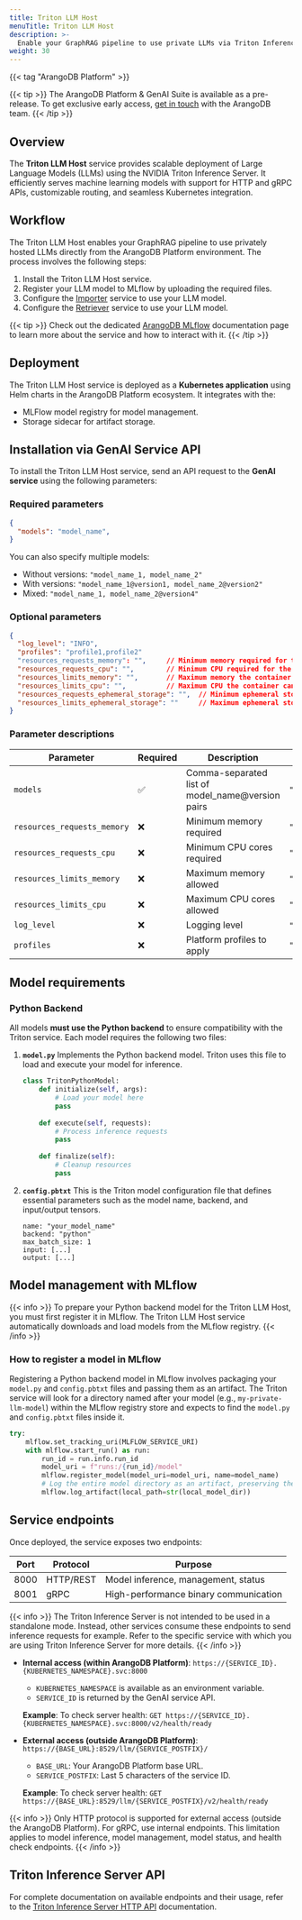 ```yaml
---
title: Triton LLM Host
menuTitle: Triton LLM Host
description: >-
  Enable your GraphRAG pipeline to use private LLMs via Triton Inference Server 
weight: 30
---
```

{{< tag "ArangoDB Platform" >}}

{{< tip >}}
The ArangoDB Platform & GenAI Suite is available as a pre-release. To get
exclusive early access, [get in touch](https://arangodb.com/contact/) with
the ArangoDB team.
{{< /tip >}}

## Overview

The **Triton LLM Host** service provides scalable deployment of Large Language
Models (LLMs) using the NVIDIA Triton Inference Server. It efficiently serves
machine learning models with support for HTTP and gRPC APIs, customizable routing,
and seamless Kubernetes integration.

## Workflow

The Triton LLM Host enables your GraphRAG pipeline to use privately hosted
LLMs directly from the ArangoDB Platform environment. The process involves the
following steps:

1. Install the Triton LLM Host service.
2. Register your LLM model to MLflow by uploading the required files.
3. Configure the [Importer](importer.md#using-triton-inference-server-private-llm) service to use your LLM model.
4. Configure the [Retriever](retriever.md#using-triton-inference-server-private-llm) service to use your LLM model.

{{< tip >}}
Check out the dedicated [ArangoDB MLflow](mlflow.md) documentation page to learn
more about the service and how to interact with it.
{{< /tip >}}

## Deployment

The Triton LLM Host service is deployed as a **Kubernetes application** using Helm charts in
the ArangoDB Platform ecosystem. It integrates with the:
- MLFlow model registry for model management.
- Storage sidecar for artifact storage.

## Installation via GenAI Service API

To install the Triton LLM Host service, send an API request to the
**GenAI service** using the following parameters:

### Required parameters

```json
{
  "models": "model_name",
}
```
You can also specify multiple models:
- Without versions: `"model_name_1, model_name_2"`
- With versions: `"model_name_1@version1, model_name_2@version2"`
- Mixed: `"model_name_1, model_name_2@version4"`

### Optional parameters

```json
{
  "log_level": "INFO",
  "profiles": "profile1,profile2"
  "resources_requests_memory": "",     // Minimum memory required for the container
  "resources_requests_cpu": "",        // Minimum CPU required for the container
  "resources_limits_memory": "",       // Maximum memory the container can use
  "resources_limits_cpu": "",          // Maximum CPU the container can use
  "resources_requests_ephemeral_storage": "",  // Minimum ephemeral storage required for the container
  "resources_limits_ephemeral_storage": ""     // Maximum ephemeral storage the container can use
}
```

### Parameter descriptions

| Parameter | Required | Description | Example |
|-----------|----------|-------------|---------|
| `models` | ✅ | Comma-separated list of model_name@version pairs | `"mistral@1,t5@3"` |
| `resources_requests_memory` | ❌ | Minimum memory required | `"8Gi"` |
| `resources_requests_cpu` | ❌ | Minimum CPU cores required | `"2"` |
| `resources_limits_memory` | ❌ | Maximum memory allowed | `"16Gi"` |
| `resources_limits_cpu` | ❌ | Maximum CPU cores allowed | `"4"` |
| `log_level` | ❌ | Logging level | `"INFO"` (default) |
| `profiles` | ❌ | Platform profiles to apply | `"gpu,performance"` |

## Model requirements

### Python Backend

All models **must use the Python backend** to ensure compatibility with the
Triton service. Each model requires the following two files:

1. **`model.py`**
   Implements the Python backend model. Triton uses this file to load and 
   execute your model for inference.
   ```python
   class TritonPythonModel:
       def initialize(self, args):
           # Load your model here
           pass
       
       def execute(self, requests):
           # Process inference requests
           pass
           
       def finalize(self):
           # Cleanup resources
           pass
   ```

2. **`config.pbtxt`**
   This is the Triton model configuration file that defines essential parameters
   such as the model name, backend, and input/output tensors.
   ```
   name: "your_model_name"
   backend: "python"
   max_batch_size: 1
   input: [...]
   output: [...]
   ```

## Model management with MLflow

{{< info >}}
To prepare your Python backend model for the Triton LLM Host, you must first
register it in MLflow. The Triton LLM Host service automatically downloads
and load models from the MLflow registry.
{{< /info >}}

### How to register a model in MLflow

Registering a Python backend model in MLflow involves packaging your
`model.py` and `config.pbtxt` files and passing them as an artifact. The Triton
service will look for a directory named after your model (e.g., `my-private-llm-model`)
within the MLflow registry store and expects to find the `model.py` and `config.pbtxt`
files inside it.

```py
try:
    mlflow.set_tracking_uri(MLFLOW_SERVICE_URI)
    with mlflow.start_run() as run:
        run_id = run.info.run_id
        model_uri = f"runs:/{run_id}/model"
        mlflow.register_model(model_uri=model_uri, name=model_name)
        # Log the entire model directory as an artifact, preserving the Triton structure
        mlflow.log_artifact(local_path=str(local_model_dir))
```

## Service endpoints

Once deployed, the service exposes two endpoints:

| Port | Protocol | Purpose |
|------|----------|---------|
| 8000 | HTTP/REST | Model inference, management, status |
| 8001 | gRPC | High-performance binary communication |


{{< info >}}
The Triton Inference Server is not intended to be used in a standalone mode.
Instead, other services consume these endpoints to send inference
requests for example. Refer to the specific service with which you are using
Triton Inference Server for more details.
{{< /info >}}

- **Internal access (within ArangoDB Platform)**:
  `https://{SERVICE_ID}.{KUBERNETES_NAMESPACE}.svc:8000`
  - `KUBERNETES_NAMESPACE` is available as an environment variable.
  - `SERVICE_ID` is returned by the GenAI service API.

  **Example**:
  To check server health:
  `GET https://{SERVICE_ID}.{KUBERNETES_NAMESPACE}.svc:8000/v2/health/ready`

- **External access (outside ArangoDB Platform)**:
  `https://{BASE_URL}:8529/llm/{SERVICE_POSTFIX}/`
  - `BASE_URL`: Your ArangoDB Platform base URL.
  - `SERVICE_POSTFIX`: Last 5 characters of the service ID.

  **Example**:
  To check server health:
  `GET https://{BASE_URL}:8529/llm/{SERVICE_POSTFIX}/v2/health/ready`

{{< info >}}
Only HTTP protocol is supported for external access (outside the ArangoDB
Platform). For gRPC, use internal endpoints. This limitation applies to model
inference, model management, model status, and health check endpoints.
{{< /info >}}

## Triton Inference Server API

For complete documentation on available endpoints and their usage,
refer to the [Triton Inference Server HTTP API](https://docs.nvidia.com/deeplearning/triton-inference-server/archives/triton_inference_server_1120/triton-inference-server-guide/docs/http_grpc_api.htm) documentation.